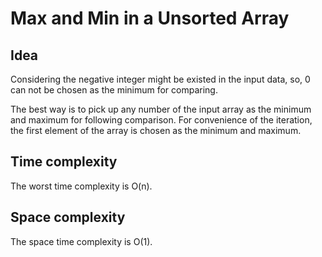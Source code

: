 # Max and Min in a Unsorted Array

## Idea

Considering the negative integer might be existed in the input data, 
so, 0 can not be chosen as the minimum for comparing.

The best way is to pick up any number of the input array as the minimum 
and maximum for following comparison. For convenience of the iteration, 
the first element of the array is chosen as the minimum and maximum. 

## Time complexity

The worst time complexity is O(n).

## Space complexity

The space time complexity is O(1).